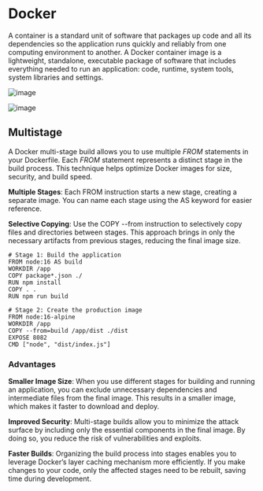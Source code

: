 # Docker
A container is a standard unit of software that packages up code and all its dependencies so the application runs quickly and reliably from one computing environment to another. A Docker container image is a lightweight, standalone, executable package of software that includes everything needed to run an application: code, runtime, system tools, system libraries and settings.

![image](https://github.com/manaskumarm/Containerization/assets/14363425/c6719aa8-1ced-48f9-8704-dc5e83087603)


![image](https://github.com/manaskumarm/Containerization/assets/14363425/cfc12847-c11f-4379-adbb-c0444c221c25)

## Multistage
A Docker multi-stage build allows you to use multiple _FROM_ statements in your Dockerfile. Each _FROM_ statement represents a distinct stage in the build process. This technique helps optimize Docker images for size, security, and build speed.

**Multiple Stages**:
Each FROM instruction starts a new stage, creating a separate image.
You can name each stage using the AS keyword for easier reference.

**Selective Copying**:
Use the COPY --from instruction to selectively copy files and directories between stages.
This approach brings in only the necessary artifacts from previous stages, reducing the final image size.

```
# Stage 1: Build the application
FROM node:16 AS build
WORKDIR /app
COPY package*.json ./
RUN npm install
COPY . .
RUN npm run build

# Stage 2: Create the production image
FROM node:16-alpine
WORKDIR /app
COPY --from=build /app/dist ./dist
EXPOSE 8082
CMD ["node", "dist/index.js"]
```
### Advantages
**Smaller Image Size**: When you use different stages for building and running an application, you can exclude unnecessary dependencies and intermediate files from the final image. This results in a smaller image, which makes it faster to download and deploy.

**Improved Security**: Multi-stage builds allow you to minimize the attack surface by including only the essential components in the final image. By doing so, you reduce the risk of vulnerabilities and exploits.

**Faster Builds**: Organizing the build process into stages enables you to leverage Docker’s layer caching mechanism more efficiently. If you make changes to your code, only the affected stages need to be rebuilt, saving time during development.
